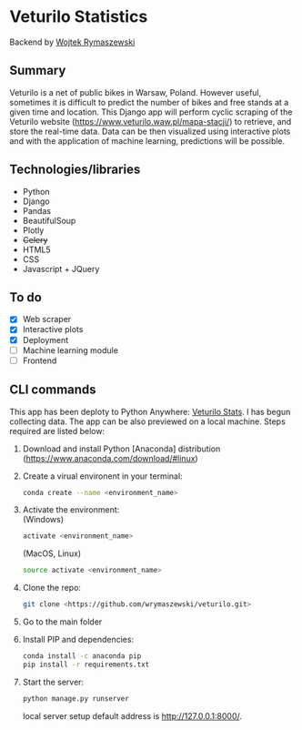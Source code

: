 # Veturilo Statistics

Backend by [Wojtek Rymaszewski](https://github.com/wrymaszewski)

## Summary
Veturilo is a net of public bikes in Warsaw, Poland. However useful, sometimes it is difficult to predict the number of bikes and free stands at a given time and location. This Django app will perform cyclic scraping of the Veturilo website (https://www.veturilo.waw.pl/mapa-stacji/) to retrieve, and store the real-time data. Data can be then visualized using interactive plots and with the application of machine learning, predictions will be possible.

## Technologies/libraries
* Python
* Django
* Pandas
* BeautifulSoup
* Plotly
* ~~Celery~~
* HTML5
* CSS
* Javascript + JQuery

## To do
- [x] Web scraper
- [x] Interactive plots
- [x] Deployment
- [ ] Machine learning module
- [ ] Frontend

## CLI commands
This app has been deploty to Python Anywhere: [Veturilo Stats](wrymaszewski.pythonanywhere.com).
I has begun collecting data.
The app can be also previewed on a local machine. Steps required are listed below:

1. Download and install Python [Anaconda] distribution (https://www.anaconda.com/download/#linux)
2. Create a virual environent in your terminal:
    ```bash
    conda create --name <environment_name>
    ```
    <!-- do not delete that slash below! -->
3. Activate the environment:\
    (Windows)
    ```bash
    activate <environment_name>
    ```
    (MacOS, Linux)
    ```bash
    source activate <environment_name>
    ```
4. Clone the repo:
    ```bash
    git clone <https://github.com/wrymaszewski/veturilo.git>
    ```
5. Go to the main folder

6. Install PIP and dependencies:
    ```bash
    conda install -c anaconda pip
    pip install -r requirements.txt
    ```
7. Start the server:
    ```bash
    python manage.py runserver
    ```
    local server setup default address is <http://127.0.0.1:8000/>.
